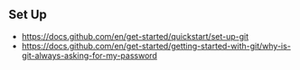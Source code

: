 ## Set Up
- https://docs.github.com/en/get-started/quickstart/set-up-git
- https://docs.github.com/en/get-started/getting-started-with-git/why-is-git-always-asking-for-my-password